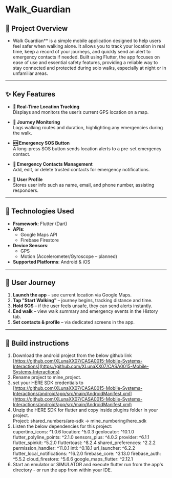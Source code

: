 # Walk_Guardian

## 📱 Project Overview

* Walk Guardian** is a simple mobile application designed to help users feel safer when walking alone. It allows you to track your location in real time, keep a record of your journeys, and quickly send an alert to emergency contacts if needed. Built using Flutter, the app focuses on ease of use and essential safety features, providing a reliable way to stay connected and protected during solo walks, especially at night or in unfamiliar areas.
---

## ✨ Key Features

- **🧭 Real-Time Location Tracking**  
  Displays and monitors the user’s current GPS location on a map.

- **📍 Journey Monitoring**  
  Logs walking routes and duration, highlighting any emergencies during the walk.

- **🆘 Emergency SOS Button**  
  A long-press SOS button sends location alerts to a pre-set emergency contact.

- **📇 Emergency Contacts Management**  
  Add, edit, or delete trusted contacts for emergency notifications.

- **👤 User Profile**  
  Stores user info such as name, email, and phone number, assisting responders.

---

## 🧠 Technologies Used

- **Framework**: Flutter (Dart)
- **APIs**:
  - Google Maps API
  - Firebase Firestore
- **Device Sensors**:
  - GPS
  - Motion (Accelerometer/Gyroscope – planned)
- **Supported Platforms**: Android & iOS

---

## 🧭 User Journey

1. **Launch the app** – see current location via Google Maps.
2. **Tap "Start Walking"** – journey begins, tracking distance and time.
3. **Hold SOS** – if the user feels unsafe, they can send alerts instantly.
4. **End walk** – view walk summary and emergency events in the History tab.
5. **Set contacts & profile** – via dedicated screens in the app.

---

## 🚀 Build instructions  
1. Download the android project from the below github link  
[https://github.com/XLunaXX07/CASA0015-Mobile-Systems-Interactions](https://github.com/XLunaXX07/CASA0015-Mobile-Systems-Interactions)  
3. Rename project to mine_project.  
4. set your HERE SDK credentials to  
[https://github.com/XLunaXX07/CASA0015-Mobile-Systems-Interactions/android/app/src/main/AndroidManifest.xml](https://github.com/XLunaXX07/CASA0015-Mobile-Systems-Interactions/android/app/src/main/AndroidManifest.xml)
6. Unzip the HERE SDK for flutter and copy inside plugins folder in your project.  
Project: shared_numbers/are-sdk → mine_numbering/here_sdk  
7. Listen the below dependencies for this project:  
  cupertino_icons: ^1.0.6
  location: ^5.0.3
  geolocator: ^10.1.0
  flutter_polyline_points: ^2.1.0
  sensors_plus: ^4.0.2
  provider: ^6.1.1
  flutter_spinkit: ^5.2.0
  fluttertoast: ^8.2.4
  shared_preferences: ^2.2.2
  permission_handler: ^11.0.1
  intl: ^0.18.1
  url_launcher: ^6.2.2
  flutter_local_notifications: ^16.2.0
  firebase_core: ^3.13.0
  firebase_auth: ^5.5.2
  cloud_firestore: ^5.6.6
  google_maps_flutter: ^2.12.1
8. Start an emulator or SIMULATOR and execute flutter run from the app's directory - or run the app from within your IDE.
